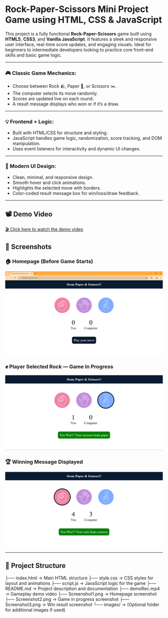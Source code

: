 # Rock-Paper-Scissors Mini Project Game using HTML, CSS & JavaScript

This project is a fully functional **Rock-Paper-Scissors** game built using **HTML5**, **CSS3**, and **Vanilla JavaScript**. It features a sleek and responsive user interface, real-time score updates, and engaging visuals. Ideal for beginners to intermediate developers looking to practice core front-end skills and basic game logic.

---

### 🎮 Classic Game Mechanics:
- Choose between Rock 🪨, Paper 📄, or Scissors ✂️.
- The computer selects its move randomly.
- Scores are updated live on each round.
- A result message displays who won or if it’s a draw.

---

### 💡 Frontend + Logic:
- Built with HTML/CSS for structure and styling.
- JavaScript handles game logic, randomization, score tracking, and DOM manipulation.
- Uses event listeners for interactivity and dynamic UI changes.

---

### 🎨 Modern UI Design:
- Clean, minimal, and responsive design.
- Smooth hover and click animations.
- Highlights the selected move with borders.
- Color-coded result message box for win/loss/draw feedback.

---


## 📽️ Demo Video

[🎬 Click here to watch the demo video](./demoRec.mp4)

## 📸 Screenshots

### 🏠 Homepage (Before Game Starts)
![Homepage](./Screenshot1.png)

### ✊ Player Selected Rock — Game In Progress
![In Game](./Screenshot2.png)

### 🏆 Winning Message Displayed
![Win Screen](./Screenshot3.png)

---

## 📁 Project Structure
├── index.html → Main HTML structure
├── style.css → CSS styles for layout and animations
├── script.js → JavaScript logic for the game
├── README.md → Project description and documentation
├── demoRec.mp4 → Gameplay demo video
├── Screenshot1.png → Homepage screenshot
├── Screenshot2.png → Game in progress screenshot
├── Screenshot3.png → Win result screenshot
└── images/ → (Optional folder for additional images if used)

